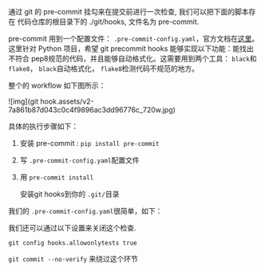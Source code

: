 通过 git 的 pre-commit 挂勾来在提交前进行一次检查, 我们可以把下面的脚本存在 代码仓库的根目录下的 ./git/hooks, 文件名为 pre-commit.

pre-commit 用到一个配置文件： `.pre-commit-config.yaml`，官方文档在[这里](https://link.zhihu.com/?target=https%3A//pre-commit.com/)。这里针对 Python 项目，希望 git precommit hooks 能够实现以下功能：能找出不符合 pep8规范的代码，并且能够自动格式化。这需要用到两个工具： `black`和 `flake8`， `black`自动格式化， `flake8`检测代码不规范的地方。

整个的 workflow 如下图所示：

![img](git hook.assets/v2-7a861b87d043c0c4f9896ac3dd96776c_720w.jpg)


具体的执行步骤如下：

1. 安装 pre-commit : `pip install pre-commit`

2. 写 `.pre-commit-config.yaml`配置文件

3. 用 `pre-commit install`

   安装git hooks到你的 `.git/`目录

我们的 `.pre-commit-config.yaml`很简单，如下：









我们还可以通过以下设置来关闭这个检查.

```
git config hooks.allowonlytests true
```

`git commit --no-verify` 来绕过这个环节